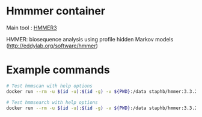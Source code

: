 # Hmmmer container

Main tool : [HMMER3](http://hmmer.org/) 

HMMER: biosequence analysis using profile hidden Markov models
(http://eddylab.org/software/hmmer)

# Example commands 

```bash
# Test hmmscan with help options
docker run --rm -u $(id -u):$(id -g) -v ${PWD}:/data staphb/hmmer:3.3.2 hmmscan -h
``` 


```bash 
# Test hmmsearch with help options
docker run --rm -u $(id -u):$(id -g) -v ${PWD}:/data staphb/hmmer:3.3.2 hmmsearch -h
```


